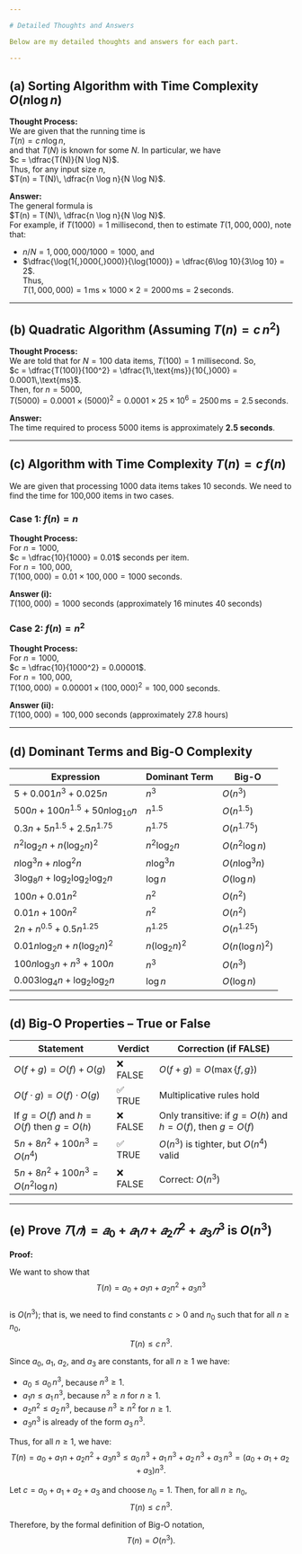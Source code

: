 ```yaml
---

# Detailed Thoughts and Answers

Below are my detailed thoughts and answers for each part.

---
```


## (a) Sorting Algorithm with Time Complexity $O(n \log n)$

**Thought Process:**  
We are given that the running time is  
$T(n) = c\, n \log n$,  
and that $T(N)$ is known for some $N$. In particular, we have  
$c = \dfrac{T(N)}{N \log N}$.  
Thus, for any input size $n$,  
$T(n) = T(N)\, \dfrac{n \log n}{N \log N}$.

**Answer:**  
The general formula is  
$T(n) = T(N)\, \dfrac{n \log n}{N \log N}$.  
For example, if $T(1000) = 1$ millisecond, then to estimate $T(1{,}000{,}000)$, note that:  
- $n/N = 1{,}000{,}000 / 1000 = 1000$, and  
- $\dfrac{\log(1{,}000{,}000)}{\log(1000)} = \dfrac{6\log 10}{3\log 10} = 2$.  
Thus,  
$T(1{,}000{,}000) = 1\,\text{ms} \times 1000 \times 2 = 2000\,\text{ms} = 2\,\text{seconds}$.

---

## (b) Quadratic Algorithm (Assuming $T(n) = c\, n^2$)

**Thought Process:**  
We are told that for $N = 100$ data items, $T(100) = 1$ millisecond. So,  
$c = \dfrac{T(100)}{100^2} = \dfrac{1\,\text{ms}}{10{,}000} = 0.0001\,\text{ms}$.  
Then, for $n = 5000$,  
$T(5000) = 0.0001 \times (5000)^2 = 0.0001 \times 25 \times 10^6 = 2500\,\text{ms} = 2.5\,\text{seconds}$.

**Answer:**  
The time required to process 5000 items is approximately **2.5 seconds**.

---

## (c) Algorithm with Time Complexity $T(n) = c\, f(n)$

We are given that processing 1000 data items takes 10 seconds. We need to find the time for 100,000 items in two cases.

### Case 1: $f(n) = n$

**Thought Process:**  
For $n = 1000$,  
$c = \dfrac{10}{1000} = 0.01$ seconds per item.  
For $n = 100{,}000$,  
$T(100{,}000) = 0.01 \times 100{,}000 = 1000$ seconds.

**Answer (i):**  
$T(100{,}000) = 1000$ seconds (approximately 16 minutes 40 seconds)

### Case 2: $f(n) = n^2$

**Thought Process:**  
For $n = 1000$,  
$c = \dfrac{10}{1000^2} = 0.00001$.  
For $n = 100{,}000$,  
$T(100{,}000) = 0.00001 \times (100{,}000)^2 = 100{,}000$ seconds.

**Answer (ii):**  
$T(100{,}000) = 100{,}000$ seconds (approximately 27.8 hours)

---

## (d) Dominant Terms and Big-O Complexity

| Expression | Dominant Term | Big-O |
|-----------|----------------|--------|
| $5 + 0.001n^3 + 0.025n$ | $n^3$ | $O(n^3)$ |
| $500n + 100n^{1.5} + 50n\log_{10} n$ | $n^{1.5}$ | $O(n^{1.5})$ |
| $0.3n + 5n^{1.5} + 2.5 n^{1.75}$ | $n^{1.75}$ | $O(n^{1.75})$ |
| $n^2\log_2 n + n(\log_2 n)^2$ | $n^2\log_2 n$ | $O(n^2 \log n)$ |
| $n\log^3 n + n\log^2 n$ | $n\log^3 n$ | $O(n \log^3 n)$ |
| $3\log_8 n + \log_2 \log_2 \log_2 n$ | $\log n$ | $O(\log n)$ |
| $100n + 0.01n^2$ | $n^2$ | $O(n^2)$ |
| $0.01n + 100n^2$ | $n^2$ | $O(n^2)$ |
| $2n + n^{0.5} + 0.5n^{1.25}$ | $n^{1.25}$ | $O(n^{1.25})$ |
| $0.01n \log_2 n + n(\log_2 n)^2$ | $n(\log_2 n)^2$ | $O(n (\log n)^2)$ |
| $100n \log_3 n + n^3 + 100n$ | $n^3$ | $O(n^3)$ |
| $0.003 \log_4 n + \log_2 \log_2 n$ | $\log n$ | $O(\log n)$ |

---

## (d) Big-O Properties – True or False

| Statement | Verdict | Correction (if FALSE) |
|----------|---------|------------------------|
| $O(f + g) = O(f) + O(g)$ | ❌ FALSE | $O(f+g) = O(\max\{f, g\})$ |
| $O(f \cdot g) = O(f) \cdot O(g)$ | ✅ TRUE | Multiplicative rules hold |
| If $g = O(f)$ and $h = O(f)$ then $g = O(h)$ | ❌ FALSE | Only transitive: if $g=O(h)$ and $h=O(f)$, then $g=O(f)$ |
| $5n + 8n^2 + 100n^3 = O(n^4)$ | ✅ TRUE | $O(n^3)$ is tighter, but $O(n^4)$ valid |
| $5n + 8n^2 + 100n^3 = O(n^2 \log n)$ | ❌ FALSE | Correct: $O(n^3)$ |

---

## (e) Prove $𝑇(𝑛) = 𝑎_0 + 𝑎_1𝑛 + 𝑎_2𝑛^2 + 𝑎_3𝑛^3$ is $O(n^3)$

**Proof:**

We want to show that\
$$
T(n)= a_0 + a_1n + a_2n^2 + a_3n^3
$$  
is $O(n^3)$; that is, we need to find constants $c > 0$ and $n_0$ such that for all $n \ge n_0$,\
$$
T(n) \le c\, n^3.
$$

Since $a_0$, $a_1$, $a_2$, and $a_3$ are constants, for all $n \ge 1$ we have:
- $a_0 \le a_0\,n^3$, because $n^3 \ge 1$.
- $a_1n \le a_1\,n^3$, because $n^3 \ge n$ for $n\ge1$.
- $a_2n^2 \le a_2\,n^3$, because $n^3 \ge n^2$ for $n\ge1$.
- $a_3n^3$ is already of the form $a_3\,n^3$.

Thus, for all $n\ge1$, we have:\
$$T(n) = a_0 + a_1n + a_2n^2 + a_3n^3 \le a_0\,n^3 + a_1\,n^3 + a_2\,n^3 + a_3\,n^3 = (a_0 + a_1 + a_2 + a_3)n^3.$$

Let $c = a_0 + a_1 + a_2 + a_3$ and choose $n_0 = 1$. Then, for all $n \ge n_0$,\
$$
T(n) \le c\, n^3.
$$

Therefore, by the formal definition of Big-O notation,\
$$
T(n)= O(n^3).
$$